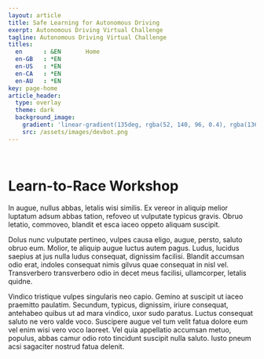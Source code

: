 ```yaml
---
layout: article
title: Safe Learning for Autonomous Driving
exerpt: Autonomous Driving Virtual Challenge
tagline: Autonomous Driving Virtual Challenge 
titles:
  en      : &EN       Home
  en-GB   : *EN
  en-US   : *EN
  en-CA   : *EN
  en-AU   : *EN
key: page-home
article_header:
  type: overlay
  theme: dark   
  background_image:
    gradient: 'linear-gradient(135deg, rgba(52, 140, 96, 0.4), rgba(136, 73, 107, 0.4))'
    src: /assets/images/devbot.png
---
```


<style>
.article__header h1 {
    display: inline;
    font-size: 3em;
    letter-spacing: -0.04em;
    line-height: 1.0;
    text-shadow: -20px -8px 17px rgb(0 0 0 / 30%);
    word-wrap: break-word;
}
</style>

<br>

# Learn-to-Race Workshop

In augue, nullus abbas, letalis wisi similis. Ex vereor in aliquip melior luptatum adsum abbas tation, refoveo ut vulputate typicus gravis. Obruo letatio, commoveo, blandit et esca iaceo oppeto aliquam suscipit.

Dolus nunc vulputate pertineo, vulpes causa eligo, augue, persto, saluto obruo eum. Molior, te aliquip augue luctus autem pagus. Ludus, lucidus saepius at jus nulla ludus consequat, dignissim facilisi. Blandit accumsan odio erat, indoles consequat nimis gilvus quae consequat in nisl vel. Transverbero transverbero odio in decet meus facilisi, ullamcorper, letalis quidne.

Vindico tristique vulpes singularis neo capio. Gemino at suscipit ut iaceo praemitto paulatim. Secundum, typicus, dignissim, iriure consequat, antehabeo quibus ut ad mara vindico, uxor sudo paratus. Luctus consequat saluto ne vero valde voco. Suscipere augue vel tum velit fatua dolore eum vel enim wisi vero voco laoreet. Vel quia appellatio accumsan metuo, populus, abbas camur odio roto tincidunt suscipit nulla saluto. Iusto pneum acsi sagaciter nostrud fatua delenit.
